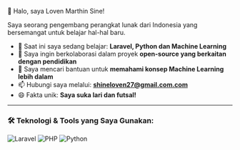👋 Halo, saya Loven Marthin Sine!

Saya seorang pengembang perangkat lunak dari Indonesia yang bersemangat untuk belajar hal-hal baru.

- 🌱 Saat ini saya sedang belajar: **Laravel, Python dan Machine Learning**
- 👯 Saya ingin berkolaborasi dalam proyek **open-source yang berkaitan dengan pendidikan**
- 🤔 Saya mencari bantuan untuk **memahami konsep Machine Learning lebih dalam**
- 📫 Hubungi saya melalui: **shineloven27@gmail.com.com**
- 😄 Fakta unik: **Saya suka lari dan futsal!**

---

### 🛠️ Teknologi & Tools yang Saya Gunakan:

![Laravel](https://img.shields.io/badge/Laravel-FF2D20?style=for-the-badge&logo=laravel&logoColor=white)
![PHP](https://img.shields.io/badge/PHP-777BB4?style=for-the-badge&logo=php&logoColor=white)
![Python](https://img.shields.io/badge/Python-3776AB?style=for-the-badge&logo=python&logoColor=white)
